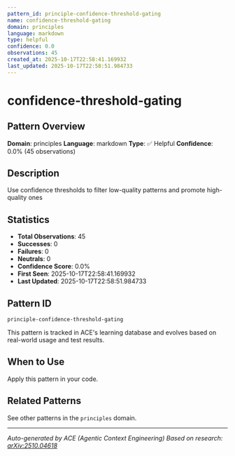 ```yaml
---
pattern_id: principle-confidence-threshold-gating
name: confidence-threshold-gating
domain: principles
language: markdown
type: helpful
confidence: 0.0
observations: 45
created_at: 2025-10-17T22:58:41.169932
last_updated: 2025-10-17T22:58:51.984733
---
```

# confidence-threshold-gating

## Pattern Overview

**Domain**: principles
**Language**: markdown
**Type**: ✅ Helpful
**Confidence**: 0.0% (45 observations)

## Description

Use confidence thresholds to filter low-quality patterns and promote high-quality ones

## Statistics

- **Total Observations**: 45
- **Successes**: 0
- **Failures**: 0
- **Neutrals**: 0
- **Confidence Score**: 0.0%
- **First Seen**: 2025-10-17T22:58:41.169932
- **Last Updated**: 2025-10-17T22:58:51.984733

## Pattern ID

```
principle-confidence-threshold-gating
```

This pattern is tracked in ACE's learning database and evolves based on real-world usage and test results.

## When to Use

Apply this pattern in your code.

## Related Patterns

See other patterns in the `principles` domain.

---

*Auto-generated by ACE (Agentic Context Engineering)*
*Based on research: [arXiv:2510.04618](https://arxiv.org/abs/2510.04618)*
